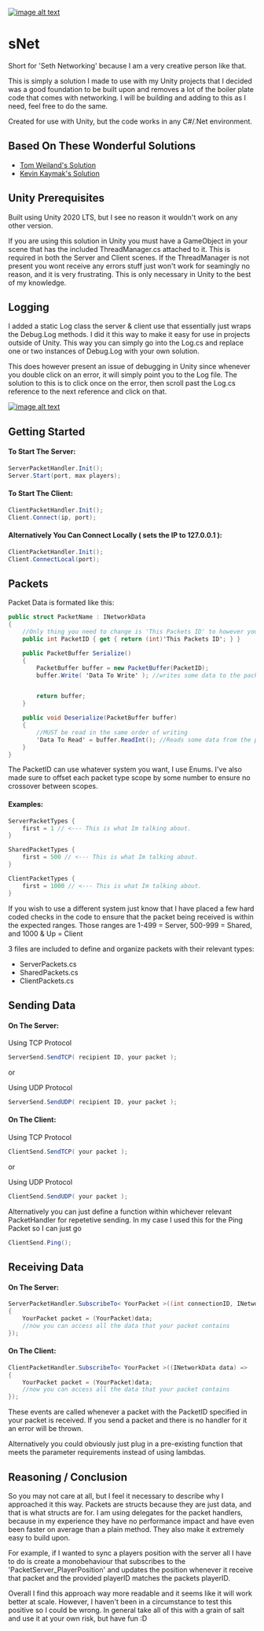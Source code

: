 [![image alt text](https://i.imgur.com/TmK23t0.png)](https://imgur.com/TmK23t0)
# sNet

Short for 'Seth Networking' because I am a very creative person like that.

This is simply a solution I made to use with my Unity projects that I decided was 
a good foundation to be built upon and removes a lot of the boiler plate code that comes
with networking. I will be building and adding to this as I need, feel free to do the same.


Created for use with Unity, but the code works in any C#/.Net environment.


## Based On These Wonderful Solutions

 - [Tom Weiland's Solution](https://github.com/tom-weiland/tcp-udp-networking)
 - [Kevin Kaymak's Solution](https://www.youtube.com/channel/UCThwyD-sY4PwFm7EM89shhQ)

  
## Unity Prerequisites
Built using Unity 2020 LTS, but I see no reason it wouldn't work on any other version.

If you are using this solution in Unity you must have a GameObject in your scene that
has the included ThreadManager.cs attached to it. This is required in both the Server
and Client scenes. If the ThreadManager is not present you wont receive any errors stuff
just won't work for seamingly no reason, and it is very frustrating. This is only necessary 
in Unity to the best of my knowledge.

## Logging
I added a static Log class the server & client use that essentially just wraps the Debug.Log methods. I did it this way to make it easy
for use in projects outside of Unity. This way you can simply go into the Log.cs and 
replace one or two instances of Debug.Log with your own solution.

This does however 
present an issue of debugging in Unity since whenever you double click on an error, it 
will simply point you to the Log file. The solution to this is to click once on the error,
then scroll past the Log.cs reference to the next reference and click on that.

[![image alt text](https://i.imgur.com/aKngCmJ.png)](https://imgur.com/aKngCmJ)


## Getting Started

#### To Start The Server:

```csharp
ServerPacketHandler.Init();
Server.Start(port, max players);
```

#### To Start The Client:

```csharp
ClientPacketHandler.Init();
Client.Connect(ip, port);
```

#### Alternatively You Can Connect Locally ( sets the IP to 127.0.0.1 ):

```csharp
ClientPacketHandler.Init();
Client.ConnectLocal(port);
```

## Packets
Packet Data is formated like this:
```csharp
public struct PacketName : INetworkData
{
    //Only thing you need to change is 'This Packets ID' to however you store your IDs
    public int PacketID { get { return (int)'This Packets ID'; } }

    public PacketBuffer Serialize()
    {
        PacketBuffer buffer = new PacketBuffer(PacketID);
        buffer.Write( 'Data To Write' ); //writes some data to the packet


        return buffer;
    }

    public void Deserialize(PacketBuffer buffer)
    {
        //MUST be read in the same order of writing
        'Data To Read' = buffer.ReadInt(); //Reads some data from the packet supports most C# Types
    }
}
```

The PacketID can use whatever system you want, I use Enums. I've also made sure to offset 
each packet type scope by some number to ensure no crossover between scopes.

#### Examples:
```csharp
ServerPacketTypes {
    first = 1 // <--- This is what Im talking about.
}

SharedPacketTypes {
    first = 500 // <--- This is what Im talking about.
}

ClientPacketTypes {
    first = 1000 // <--- This is what Im talking about.
}
```

If you wish to use a different system just know that I have placed a few hard coded checks
in the code to ensure that the packet being received is within the expected ranges. Those ranges
are 1-499 = Server, 500-999 = Shared, and 1000 & Up = Client

3 files are included to define and organize packets with their relevant types:

- ServerPackets.cs
- SharedPackets.cs
- ClientPackets.cs

## Sending Data

#### On The Server:

Using TCP Protocol
```csharp
ServerSend.SendTCP( recipient ID, your packet );
```

or

Using UDP Protocol
```csharp
ServerSend.SendUDP( recipient ID, your packet );
```

#### On The Client:

Using TCP Protocol
```csharp
ClientSend.SendTCP( your packet );
```

or

Using UDP Protocol
```csharp
ClientSend.SendUDP( your packet );
```

Alternatively you can just define a function within whichever relevant PacketHandler
for repetetive sending. In my case I used this for the Ping Packet so I can just go
```csharp
ClientSend.Ping();
```

## Receiving Data

#### On The Server:

```csharp
ServerPacketHandler.SubscribeTo< YourPacket >((int connectionID, INetworkData data) => 
{
    YourPacket packet = (YourPacket)data;
    //now you can access all the data that your packet contains
});
```

#### On The Client:

```csharp
ClientPacketHandler.SubscribeTo< YourPacket >((INetworkData data) => 
{
    YourPacket packet = (YourPacket)data;
    //now you can access all the data that your packet contains
});
```

These events are called whenever a packet with the PacketID specified 
in your packet is received. If you send a packet and there is no handler 
for it an error will be thrown.

Alternatively you could obviously just plug in a pre-existing function that meets 
the parameter requirements instead of using lambdas.
## Reasoning / Conclusion

So you may not care at all, but I feel it necessary to describe why I 
approached it this way. Packets are structs because they are just data, and that
 is what structs are for. I am using delegates for the packet handlers, because 
 in my experience they have no performance impact and have even been faster 
 on average than a plain method. They also make it extremely easy to build upon. 
 
For example, if I wanted to sync a players position with the server all 
I have to do is create a monobehaviour that subscribes to the 'PacketServer_PlayerPosition'
and updates the position whenever it receive that packet and the provided playerID matches the packets playerID.

Overall I find this approach way more readable and it seems like it will work better at 
scale. However, I haven't been in a circumstance to test this positive so I could be wrong. In general 
take all of this with a grain of salt and use it at your own risk, but have fun :D

  